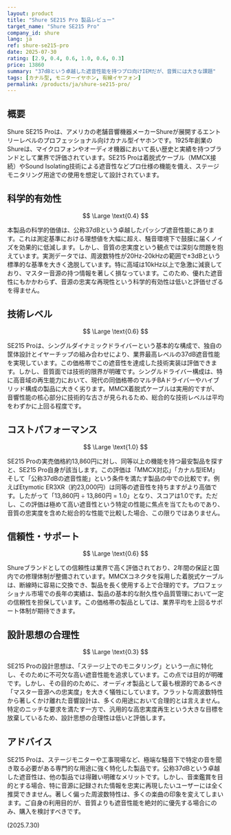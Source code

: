 ```yaml
---
layout: product
title: "Shure SE215 Pro 製品レビュー"
target_name: "Shure SE215 Pro"
company_id: shure
lang: ja
ref: shure-se215-pro
date: 2025-07-30
rating: [2.9, 0.4, 0.6, 1.0, 0.6, 0.3]
price: 13860
summary: "37dBという卓越した遮音性能を持つプロ向けIEMだが、音質には大きな課題"
tags: [カナル型, モニターイヤホン, 有線イヤフォン]
permalink: /products/ja/shure-se215-pro/
---
```


## 概要

Shure SE215 Proは、アメリカの老舗音響機器メーカーShureが展開するエントリーレベルのプロフェッショナル向けカナル型イヤホンです。1925年創業のShureは、マイクロフォンやオーディオ機器において長い歴史と実績を持つブランドとして業界で評価されています。SE215 Proは着脱式ケーブル（MMCX接続）やSound Isolating技術による遮音性などプロ仕様の機能を備え、ステージモニタリング用途での使用を想定して設計されています。

## 科学的有効性

$$ \Large \text{0.4} $$

本製品の科学的価値は、公称37dBという卓越したパッシブ遮音性能にあります。これは測定基準における理想値を大幅に超え、騒音環境下で鼓膜に届くノイズを効果的に低減します。しかし、音質の忠実度という観点では深刻な問題を抱えています。実測データでは、周波数特性が20Hz-20kHzの範囲で±3dBという標準的な基準を大きく逸脱しています。特に高域は10kHz以上で急激に減衰しており、マスター音源の持つ情報を著しく損なっています。このため、優れた遮音性にもかかわらず、音源の忠実な再現性という科学的有効性は低いと評価せざるを得ません。

## 技術レベル

$$ \Large \text{0.6} $$

SE215 Proは、シングルダイナミックドライバーという基本的な構成で、独自の筐体設計とイヤーチップの組み合わせにより、業界最高レベルの37dB遮音性能を実現しています。この価格帯でこの遮音性を達成した技術実装は評価できます。しかし、音質面では技術的限界が明確です。シングルドライバー構成は、特に高音域の再生能力において、現代の同価格帯のマルチBAドライバーやハイブリッド構成の製品に大きく劣ります。MMCX着脱式ケーブルは実用的ですが、音響性能の核心部分に技術的な古さが見られるため、総合的な技術レベルは平均をわずかに上回る程度です。

## コストパフォーマンス

$$ \Large \text{1.0} $$

SE215 Proの実売価格約13,860円に対し、同等以上の機能を持つ最安製品を探すと、SE215 Pro自身が該当します。この評価は「MMCX対応」「カナル型IEM」そして「公称37dBの遮音性能」という条件を満たす製品の中での比較です。例えばEtymotic ER3XR（約23,000円）は同等の遮音性を持ちますがより高価です。したがって「13,860円 ÷ 13,860円 = 1.0」となり、スコアは1.0です。ただし、この評価は極めて高い遮音性という特定の性能に焦点を当てたものであり、音質の忠実度を含めた総合的な性能で比較した場合、この限りではありません。

## 信頼性・サポート

$$ \Large \text{0.6} $$

Shureブランドとしての信頼性は業界で高く評価されており、2年間の保証と国内での修理体制が整備されています。MMCXコネクタを採用した着脱式ケーブルは、断線時に容易に交換でき、製品を長く使用する上で合理的です。プロフェッショナル市場での長年の実績は、製品の基本的な耐久性や品質管理において一定の信頼性を担保しています。この価格帯の製品としては、業界平均を上回るサポート体制が期待できます。

## 設計思想の合理性

$$ \Large \text{0.3} $$

SE215 Proの設計思想は、「ステージ上でのモニタリング」という一点に特化し、そのために不可欠な高い遮音性能を追求しています。この点では目的が明確です。しかし、その目的のために、オーディオ製品として最も根源的であるべき「マスター音源への忠実度」を大きく犠牲にしています。フラットな周波数特性から著しくかけ離れた音響設計は、多くの用途において合理的とは言えません。特定のニッチな要求を満たす一方で、汎用的な高忠実度再生という大きな目標を放棄しているため、設計思想の合理性は低いと評価します。

## アドバイス

SE215 Proは、ステージモニターや工事現場など、極端な騒音下で特定の音を聞き取る必要がある専門的な用途に強く特化した製品です。公称37dBという卓越した遮音性は、他の製品では得難い明確なメリットです。しかし、音楽鑑賞を目的とする場合、特に音源に記録された情報を忠実に再現したいユーザーには全く推奨できません。著しく偏った周波数特性は、多くの楽曲の印象を変えてしまいます。ご自身の利用目的が、音質よりも遮音性能を絶対的に優先する場合にのみ、購入を検討すべきです。

(2025.7.30)